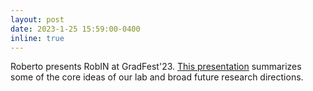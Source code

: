 ```yaml
---
layout: post
date: 2023-1-25 15:59:00-0400
inline: true
---
```


Roberto presents RobIN at GradFest'23.  [This presentation](assets/pdf/RobIN_GradFest.pdf) summarizes some of the core ideas of our lab and broad future research directions.
